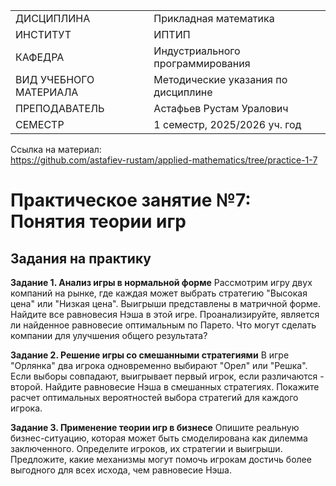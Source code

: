 |||
|---|---|
|ДИСЦИПЛИНА|Прикладная математика|
|ИНСТИТУТ|ИПТИП|
|КАФЕДРА|Индустриального программирования|
|ВИД УЧЕБНОГО МАТЕРИАЛА|Методические указания по дисциплине|
|ПРЕПОДАВАТЕЛЬ|Астафьев Рустам Уралович|
|СЕМЕСТР|1 семестр, 2025/2026 уч. год|

Ссылка на материал: <br>
https://github.com/astafiev-rustam/applied-mathematics/tree/practice-1-7

# Практическое занятие №7: Понятия теории игр

## Задания на практику

**Задание 1. Анализ игры в нормальной форме**
Рассмотрим игру двух компаний на рынке, где каждая может выбрать стратегию "Высокая цена" или "Низкая цена". Выигрыши представлены в матричной форме. Найдите все равновесия Нэша в этой игре. Проанализируйте, является ли найденное равновесие оптимальным по Парето. Что могут сделать компании для улучшения общего результата?

**Задание 2. Решение игры со смешанными стратегиями**
В игре "Орлянка" два игрока одновременно выбирают "Орел" или "Решка". Если выборы совпадают, выигрывает первый игрок, если различаются - второй. Найдите равновесие Нэша в смешанных стратегиях. Покажите расчет оптимальных вероятностей выбора стратегий для каждого игрока.

**Задание 3. Применение теории игр в бизнесе**
Опишите реальную бизнес-ситуацию, которая может быть смоделирована как дилемма заключенного. Определите игроков, их стратегии и выигрыши. Предложите, какие механизмы могут помочь игрокам достичь более выгодного для всех исхода, чем равновесие Нэша.